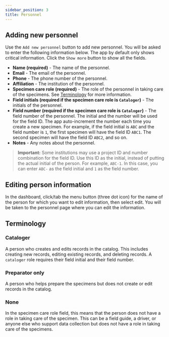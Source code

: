 ```yaml
---
sidebar_position: 3
title: Personnel
---
```


## Adding new personnel

Use the `Add new personnel` button to add new personnel. You will be asked to enter the following information below. The app by default only shows critical information. Click the `Show more` button to show all the fields.

- **Name (required)** - The name of the personnel.
- **Email** - The email of the personnel.
- **Phone** - The phone number of the personnel.
- **Affiliation** - The institution of the personnel.
- **Specimen care role (required)** - The role of the personnel in taking care of the specimens. See [Terminology](./personnel#terminology) for more information.
- **Field initials (required if the specimen care role is `Cataloger`)** - The initials of the personnel.
- **Field number (required if the specimen care role is `Cataloger`)** - The field number of the personnel. The initial and the number will be used for the field ID. The app auto-increment the number each time you create a new specimen. For example, if the field initial is `ABC` and the field number is `1`, the first specimen will have the field ID `ABC1`. The second specimen will have the field ID `ABC2`, and so on.
- **Notes** - Any notes about the personnel.

> **Important:** Some institutions may use a project ID and number combination for the field ID. Use this ID as the initial, instead of putting the actual initial of the person. For example, `ABC-1`. In this case, you can enter `ABC-` as the field initial and `1` as the field number.

## Editing person information

In the dashboard, click/tab the menu button (three dot icon) for the name of the person for which you want to edit information, then select edit. You will be taken to the personnel page where you can edit the information.

## Terminology

### Cataloger

A person who creates and edits records in the catalog. This includes creating new records, editing existing records, and deleting records. A `cataloger` role requires their field initial and their field number.

### Preparator only

A person who helps prepare the specimens but does not create or edit records in the catalog.

### None

In the specimen care role field, this means that the person does not have a role in taking care of the specimen. This can be a field guide, a driver, or anyone else who support data collection but does not have a role in taking care of the specimens.
